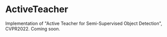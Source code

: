 # ActiveTeacher
Implementation of "Active Teacher for Semi-Supervised Object Detection", CVPR2022. Coming soon.

